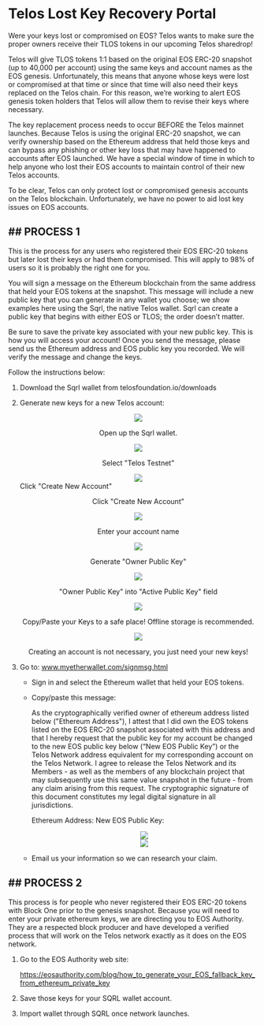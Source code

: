 # Telos Lost Key Recovery Portal

Were your keys lost or compromised on EOS? Telos wants to make sure the proper owners receive their TLOS tokens in our upcoming Telos sharedrop!

Telos will give TLOS tokens 1:1 based on the original EOS ERC-20 snapshot (up to 40,000 per account) using the same keys and account names as the EOS genesis. Unfortunately, this means that anyone whose keys were lost or compromised at that time or since that time will also need their keys replaced on the Telos chain. For this reason, we’re working to alert EOS genesis token holders that Telos will allow them to revise their keys where necessary.

The key replacement process needs to occur BEFORE the Telos mainnet launches. Because Telos is using the original ERC-20 snapshot, we can verify ownership based on the Ethereum address that held those keys and can bypass any phishing or other key loss that may have happened to accounts after EOS launched. We have a special window of time in which to help anyone who lost their EOS accounts to maintain control of their new Telos accounts.

To be clear, Telos can only protect lost or compromised genesis accounts on the Telos blockchain. Unfortunately, we have no power to aid lost key issues on EOS accounts.

## ## PROCESS 1

This is the process for any users who registered their EOS ERC-20 tokens but later lost their keys or had them compromised. This will apply to 98% of users so it is probably the right one for you.

You will sign a message on the Ethereum blockchain from the same address that held your EOS tokens at the snapshot. This message will include a new public key that you can generate in any wallet you choose; we show examples here using the Sqrl, the native Telos wallet. Sqrl can create a public key that begins with either EOS or TLOS; the order doesn’t matter.

Be sure to save the private key associated with your new public key. This is how you will access your account! Once you send the message, please send us the Ethereum address and EOS public key you recorded. We will verify the message and change the keys.

Follow the instructions below:

1. Download the Sqrl wallet from telosfoundation.io/downloads

2. Generate new keys for a new Telos account:
    
    <div align="center">
      <img src="https://raw.githubusercontent.com/Telos-Canton/telos-docs/master/images/recovery/step_1.png" />
    </div>
    <p align="center">
      Open up the Sqrl wallet.
    </p>
    <div align="center">
      <img src="https://raw.githubusercontent.com/Telos-Canton/telos-docs/master/images/recovery/step_2.png" />
    </div>
    <p align="center">
      Select "Telos Testnet"
    </p>
    <div align="center">
      <img src="https://raw.githubusercontent.com/Telos-Canton/telos-docs/master/images/recovery/step_3.png" />
    </div>
    Click "Create New Account"
    
    <p align="center">
      Click "Create New Account"
    </p>
    <div align="center">
      <img src="https://raw.githubusercontent.com/Telos-Canton/telos-docs/master/images/recovery/step_4.png" />
    </div>
    <p align="center">
      Enter your account name
    </p>
    <div align="center">
      <img src="https://raw.githubusercontent.com/Telos-Canton/telos-docs/master/images/recovery/step_5.png" />
    </div>
    <p align="center">
      Generate "Owner Public Key"
    </p>
    <div align="center">
      <img src="https://raw.githubusercontent.com/Telos-Canton/telos-docs/master/images/recovery/step_6.png" />
    </div>
    <p align="center">
      "Owner Public Key" into "Active Public Key" field
    </p>
    <div align="center">
      <img src="https://raw.githubusercontent.com/Telos-Canton/telos-docs/master/images/recovery/step_7.jpg" />
    </div>
    <p align="center">
      Copy/Paste your Keys to a safe place! Offline storage is recommended.
    </p>
    <div align="center">
      <img src="https://raw.githubusercontent.com/Telos-Canton/telos-docs/master/images/recovery/step_8.jpg" />
    </div>
    <p align="center">
      Creating an account is not necessary, you just need your new keys!
    </p>
3. Go to: www.myetherwallet.com/signmsg.html
    
    - Sign in and select the Ethereum wallet that held your EOS tokens.
    
    - Copy/paste this message:
        
        As the cryptographically verified owner of ethereum address listed below ("Ethereum Address"), I attest that I did own the EOS tokens listed on the EOS ERC-20 snapshot associated with this address and that I hereby request that the public key for my account be changed to the new EOS public key below (“New EOS Public Key”) or the Telos Network address equivalent for my corresponding account on the Telos Network. I agree to release the Telos Network and its Members - as well as the members of any blockchain project that may subsequently use this same value snapshot in the future - from any claim arising from this request. The cryptographic signature of this document constitutes my legal digital signature in all jurisdictions.
        
        Ethereum Address: New EOS Public Key:
        
        <div align="center">
          <img src="https://raw.githubusercontent.com/Telos-Canton/telos-docs/master/images/recovery/ether_screenshot_1.jpg" />
        </div>
        <div align="center">
          <img src="https://raw.githubusercontent.com/Telos-Canton/telos-docs/master/images/recovery/ether_screenshot_2.jpg" />
        </div>
    - Email us your information so we can research your claim.

## ## PROCESS 2

This process is for people who never registered their EOS ERC-20 tokens with Block One prior to the genesis snapshot. Because you will need to enter your private ethereum keys, we are directing you to EOS Authority. They are a respected block producer and have developed a verified process that will work on the Telos network exactly as it does on the EOS network.

1. Go to the EOS Authority web site:
    
    https://eosauthority.com/blog/how_to_generate_your_EOS_fallback_key_from_ethereum_private_key

2. Save those keys for your SQRL wallet account.

3. Import wallet through SQRL once network launches.